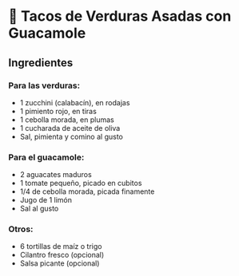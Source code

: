 # 🌮 Tacos de Verduras Asadas con Guacamole

## Ingredientes

### Para las verduras:
- 1 zucchini (calabacín), en rodajas
- 1 pimiento rojo, en tiras
- 1 cebolla morada, en plumas
- 1 cucharada de aceite de oliva
- Sal, pimienta y comino al gusto

### Para el guacamole:
- 2 aguacates maduros
- 1 tomate pequeño, picado en cubitos
- 1/4 de cebolla morada, picada finamente
- Jugo de 1 limón
- Sal al gusto

### Otros:
- 6 tortillas de maíz o trigo
- Cilantro fresco (opcional)
- Salsa picante (opcional)